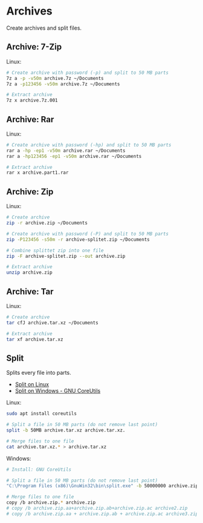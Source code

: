 # Archives

Create archives and split files.

## Archive: 7-Zip

Linux:

```bash
# Create archive with password (-p) and split to 50 MB parts
7z a -p -v50m archive.7z ~/Documents
7z a -p123456 -v50m archive.7z ~/Documents

# Extract archive
7z x archive.7z.001
```

## Archive: Rar

Linux:

```bash
# Create archive with password (-hp) and split to 50 MB parts
rar a -hp -ep1 -v50m archive.rar ~/Documents
rar a -hp123456 -ep1 -v50m archive.rar ~/Documents

# Extract archive
rar x archive.part1.rar
```

## Archive: Zip

Linux:

```bash
# Create archive
zip -r archive.zip ~/Documents

# Create archive with password (-P) and split to 50 MB parts
zip -P123456 -s50m -r archive-splitet.zip ~/Documents

# Combine splittet zip into one file
zip -F archive-splitet.zip --out archive.zip

# Extract archive
unzip archive.zip
```

## Archive: Tar

Linux:

```bash
# Create archive
tar cfJ archive.tar.xz ~/Documents

# Extract archive
tar xf archive.tar.xz
```

## Split

Splits every file into parts.

* [Split on Linux](https://wiki.ubuntuusers.de/split/)
* [Split on Windows - GNU CoreUtils](http://gnuwin32.sourceforge.net/packages/coreutils.htm)

Linux:

```bash
sudo apt install coreutils

# Split a file in 50 MB parts (do not remove last point)
split -b 50MB archive.tar.xz archive.tar.xz.

# Merge files to one file
cat archive.tar.xz.* > archive.tar.xz
```

Windows:

```bash
# Install: GNU CoreUtils

# Split a file in 50 MB parts (do not remove last point)
"C:\Program Files (x86)\GnuWin32\bin\split.exe" -b 50000000 archive.zip archive.zip.

# Merge files to one file
copy /b archive.zip.* archive.zip
# copy /b archive.zip.aa+archive.zip.ab+archive.zip.ac archive2.zip
# copy /b archive.zip.aa + archive.zip.ab + archive.zip.ac archive3.zip
```

